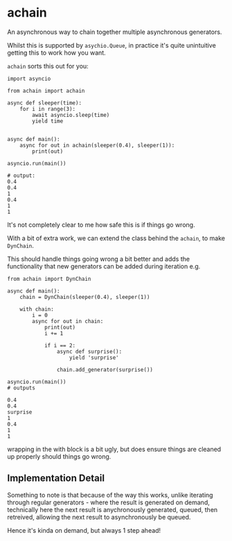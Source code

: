 # achain

An asynchronous way to chain together multiple asynchronous generators.

Whilst this is supported by `asychio.Queue`, in practice it's quite unintuitive getting this to work how you want.

`achain` sorts this out for you:

```
import asyncio

from achain import achain

async def sleeper(time):
    for i in range(3):
        await asyncio.sleep(time)
        yield time


async def main():
    async for out in achain(sleeper(0.4), sleeper(1)):
        print(out)

asyncio.run(main())

# output:
0.4
0.4
1
0.4
1
1
```

It's not completely clear to me how safe this is if things go wrong.

With a bit of extra work, we can extend the class behind the `achain`, to make `DynChain`.

This should handle things going wrong a bit better and adds the functionality that new generators can be added during iteration e.g.

```
from achain import DynChain

async def main():
    chain = DynChain(sleeper(0.4), sleeper(1))
    
    with chain:
        i = 0
        async for out in chain:
            print(out)
            i += 1
            
            if i == 2:
                async def surprise():
                    yield 'surprise'
                
                chain.add_generator(surprise())

asyncio.run(main())
# outputs

0.4
0.4
surprise
1
0.4
1
1
```

wrapping in the with block is a bit ugly, but does ensure things are cleaned up properly should things go wrong.

## Implementation Detail

Something to note is that because of the way this works, unlike iterating through regular generators - where the result is generated on demand,
technically here the next result is anychronously generated, queued, then retreived, allowing the next result to asynchronously be queued. 

Hence it's kinda on demand, but always 1 step ahead!